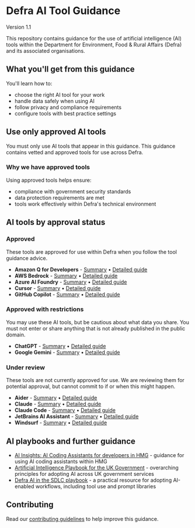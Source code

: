 # Defra AI Tool Guidance
Version 1.1

This repository contains guidance for the use of artificial intelligence (AI) tools within the Department for Environment, Food & Rural Affairs (Defra) and its associated organisations.

## What you'll get from this guidance

You'll learn how to:
- choose the right AI tool for your work
- handle data safely when using AI
- follow privacy and compliance requirements
- configure tools with best practice settings

## Use only approved AI tools
You must only use AI tools that appear in this guidance. This guidance contains vetted and approved tools for use across Defra.

### Why we have approved tools
Using approved tools helps ensure:

- compliance with government security standards
- data protection requirements are met
- tools work effectively within Defra's technical environment

## AI tools by approval status

### Approved
These tools are approved for use within Defra when you follow the tool guidance advice.

- **Amazon Q for Developers** - [Summary](tool-guidance/amazon-q-developers-summary.md) • [Detailed guide](tool-guidance/amazon-q-developers-detailed.md)
- **AWS Bedrock** - [Summary](tool-guidance/aws-bedrock-summary.md) • [Detailed guide](tool-guidance/aws-bedrock-detailed.md)
- **Azure AI Foundry** - [Summary](tool-guidance/azure-ai-foundry-summary.md) • [Detailed guide](tool-guidance/azure-ai-foundry-detailed.md)
- **Cursor** - [Summary](tool-guidance/cursor-summary.md) • [Detailed guide](tool-guidance/cursor-detailed.md)
- **GitHub Copilot** - [Summary](tool-guidance/github-copilot-summary.md) • [Detailed guide](tool-guidance/github-copilot-detailed.md)

### Approved with restrictions
You may use these AI tools, but be cautious about what data you share. You must not enter or share anything that is not already published in the public domain.

- **ChatGPT** - [Summary](tool-guidance/chat-gpt-summary.md) • [Detailed guide](tool-guidance/chat-gpt-detailed.md)
- **Google Gemini** - [Summary](tool-guidance/google-gemini-summary.md) • [Detailed guide](tool-guidance/google-gemini-detailed.md)

### Under review
These tools are not currently approved for use. We are reviewing them for potential approval, but cannot commit to if or when this might happen.

- **Aider** - [Summary](tool-guidance/aider-summary.md) • [Detailed guide](tool-guidance/aider-detailed.md)
- **Claude** - [Summary](tool-guidance/claude-summary.md) • [Detailed guide](tool-guidance/claude-detailed.md)
- **Claude Code** - [Summary](tool-guidance/claude-code-summary.md) • [Detailed guide](tool-guidance/claude-code-detailed.md)
- **JetBrains AI Assistant** - [Summary](tool-guidance/jetbrains-ai-assistant-intellij-summary.md) • [Detailed guide](tool-guidance/jetbrains-ai-assistant-intellij-detailed.md)
- **Windsurf** - [Summary](tool-guidance/windsurf-summary.md) • [Detailed guide](tool-guidance/windsurf-detailed.md)

## AI playbooks and further guidance

- [AI Insights: AI Coding Assistants for developers in HMG](https://www.gov.uk/government/publications/ai-insights/ai-insights-ai-coding-assistants-for-developers-in-hmg-html) - guidance for using AI coding assistants within HMG
- [Artificial Intelligence Playbook for the UK Government](https://www.gov.uk/government/publications/ai-playbook-for-the-uk-government/artificial-intelligence-playbook-for-the-uk-government-html) - overarching principles for adopting AI across UK government services
- [Defra AI in the SDLC playbook](https://defra.github.io/defra-ai-sdlc/) - a practical resource for adopting AI-enabled workflows, including tool use and prompt libraries

## Contributing

Read our [contributing guidelines](CONTRIBUTING.md) to help improve this guidance.
